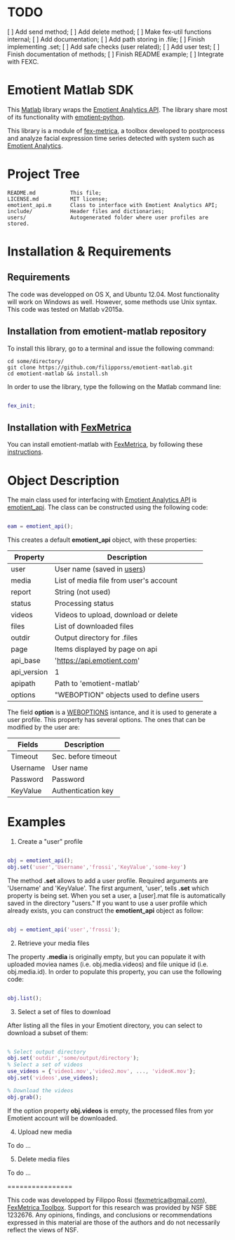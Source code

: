 TODO
============

[ ] Add send method;
[ ] Add delete method;
[ ] Make fex-util functions internal;
[ ] Add documentation;
[ ] Add path storing in .file;
[ ] Finish implementing .set;
[ ] Add safe checks (user related);
[ ] Add user test;
[ ] Finish documentation of methods;
[ ] Finish README example;
[ ] Integrate with FEXC.


Emotient Matlab SDK
===========

This [Matlab](http://www.mathworks.com) library wraps the [Emotient Analytics API](https://analytics.emotient.com). The library share most of its functionality with [emotient-python](https://github.com/emotient/emotient-python).

This library is a module of [fex-metrica](fexmetrica.com), a toolbox developed to postprocess and analyze facial expression time series detected with system such as [Emotient Analytics](https://emotient.com).

Project Tree
========

    
    README.md           This file;
    LICENSE.md          MIT license;
    emotient_api.m      Class to interface with Emotient Analytics API;
    include/            Header files and dictionaries;
    users/              Autogenerated folder where user profiles are stored.
    


Installation & Requirements
===========

Requirements
------------

The code was developped on OS X, and Ubuntu 12.04. Most functionality will work on Windows as well. However, some methods use Unix syntax. This code was tested on Matlab v2015a.

Installation from emotient-matlab repository
------------

To install this library, go to a terminal and issue the following command:

```
cd some/directory/
git clone https://github.com/filipporss/emotient-matlab.git
cd emotient-matlab && install.sh

```

In order to use the library, type the following on the Matlab command line:

```Matlab

fex_init;

```

Installation with [FexMetrica](fexmetrica.com)
------------

You can install emotient-matlab with [FexMetrica](fexmetrica.com), by following these [instructions](fexmetrica.com).


Object Description
===============

The main class used for interfacing with [Emotient Analytics API](https://analytics.emotient.com) is [emotient_api](emotient_api.m). The class can be constructed using the following code:

```Matlab

eam = emotient_api();

```

This creates a default **emotient_api** object, with these properties:


| Property    | Description                              |
|------------ | ---------------------------------------- |
| user        | User name (saved in [users](./users))    |
| media       | List of media file from user's account   |
| report      | String (not used)                        |
| status      | Processing status                        |
| videos      | Videos to upload, download or delete     |
| files       | List of downloaded files                 |
| outdir      | Output directory for .files              |
| page        | Items displayed by page on api           |
| api_base    | 'https://api.emotient.com'               |
| api_version | 1                                        |
| apipath     | Path to 'emotient-matlab'                |
| options     | "WEBOPTION" objects used to define users |


The field **option** is a [WEBOPTIONS](http://www.mathworks.com/help/matlab/ref/weboptions.html) isntance, and it is used to generate a user profile. This property has several options. The ones that can be modified by the user are:


| Fields   | Description         |
| -------- | ------------------- |
| Timeout  | Sec. before timeout |
| Username | User name           |
| Password | Password            |
| KeyValue | Authentication key  |


Examples
================

1. Create a "user" profile

```Matlab

obj = emotient_api();
obj.set('user','Username','frossi','KeyValue','some-key')

```

The method **.set** allows to add a user profile. Required arguments are 'Username' and 'KeyValue'. The first argument, 'user', tells **.set** which property is being set. When you set a user, a [user].mat file is automatically saved in the directory "users." If you want to use a user profile which already exists, you can construct the **emotient_api** object as follow:

```Matlab

obj = emotient_api('user','frossi');

```

2. Retrieve your media files

The property **.media** is originally empty, but you can populate it with uploaded moviea names (i.e. obj.media.videos) and file unique id (i.e. obj.media.id). In order to populate this property, you can use the following code:

```Matlab

obj.list();

```

3. Select a set of files to download

After listing all the files in your Emotient directory, you can select to download a subset of them:

```Matlab

% Select output directory
obj.set('outdir','some/output/directory');
% Select a set of videos
use_videos = {'video1.mov','video2.mov', ..., 'videoK.mov'};
obj.set('videos',use_videos);

% Download the videos
obj.grab();

```

If the option property **obj.videos** is empty, the processed files from yor Emotient account will be downloaded.


4. Upload new media

To do ...

5. Delete media files

To do ... 


================

This code was developped by Filippo Rossi (fexmetrica@gmail.com), [FexMetrica Toolbox](fexmetrica.com). Support for this research was provided by NSF SBE 1232676. Any opinions, findings, and conclusions or recommendations expressed in this material are those of the authors and do not necessarily reflect the views of NSF.

